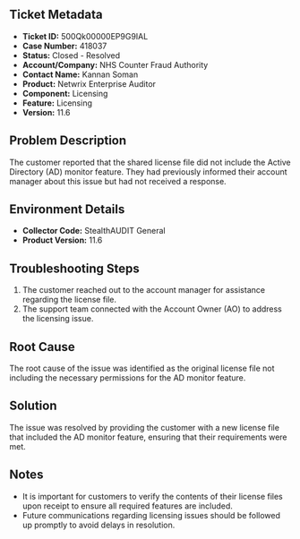 ## Ticket Metadata
- **Ticket ID:** 500Qk00000EP9G9IAL
- **Case Number:** 418037
- **Status:** Closed - Resolved
- **Account/Company:** NHS Counter Fraud Authority
- **Contact Name:** Kannan Soman
- **Product:** Netwrix Enterprise Auditor
- **Component:** Licensing
- **Feature:** Licensing
- **Version:** 11.6

## Problem Description
The customer reported that the shared license file did not include the Active Directory (AD) monitor feature. They had previously informed their account manager about this issue but had not received a response.

## Environment Details
- **Collector Code:** StealthAUDIT General
- **Product Version:** 11.6

## Troubleshooting Steps
1. The customer reached out to the account manager for assistance regarding the license file.
2. The support team connected with the Account Owner (AO) to address the licensing issue.

## Root Cause
The root cause of the issue was identified as the original license file not including the necessary permissions for the AD monitor feature.

## Solution
The issue was resolved by providing the customer with a new license file that included the AD monitor feature, ensuring that their requirements were met.

## Notes
- It is important for customers to verify the contents of their license files upon receipt to ensure all required features are included.
- Future communications regarding licensing issues should be followed up promptly to avoid delays in resolution.